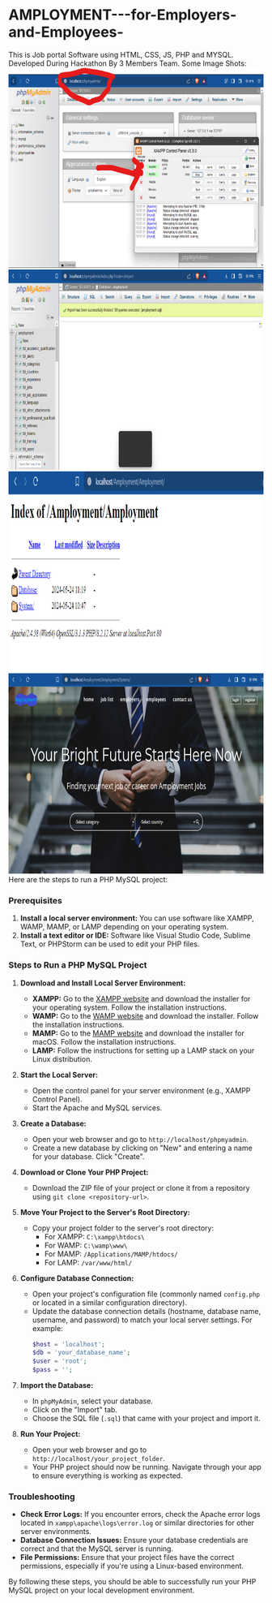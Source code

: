 # AMPLOYMENT---for-Employers-and-Employees-
This is Job portal Software using HTML, CSS, JS, PHP and MYSQL. Developed During Hackathon By 3 Members Team.
Some Image Shots:
<img src="php.png" width="690px" height="395px">
<br>
<img src="php2.png" width="690px" height="395px">
<br>
<img src="php3.png" width="690px" height="395px">
<br>
<img src="php4.png" width="690px" height="395px">
<br>
Here are the steps to run a PHP MySQL project:

### Prerequisites
1. **Install a local server environment:** You can use software like XAMPP, WAMP, MAMP, or LAMP depending on your operating system.
2. **Install a text editor or IDE:** Software like Visual Studio Code, Sublime Text, or PHPStorm can be used to edit your PHP files.

### Steps to Run a PHP MySQL Project

1. **Download and Install Local Server Environment:**
   - **XAMPP:** Go to the [XAMPP website](https://www.apachefriends.org/index.html) and download the installer for your operating system. Follow the installation instructions.
   - **WAMP:** Go to the [WAMP website](http://www.wampserver.com/en/) and download the installer. Follow the installation instructions.
   - **MAMP:** Go to the [MAMP website](https://www.mamp.info/en/) and download the installer for macOS. Follow the installation instructions.
   - **LAMP:** Follow the instructions for setting up a LAMP stack on your Linux distribution.

2. **Start the Local Server:**
   - Open the control panel for your server environment (e.g., XAMPP Control Panel).
   - Start the Apache and MySQL services.

3. **Create a Database:**
   - Open your web browser and go to `http://localhost/phpmyadmin`.
   - Create a new database by clicking on "New" and entering a name for your database. Click "Create".

4. **Download or Clone Your PHP Project:**
   - Download the ZIP file of your project or clone it from a repository using `git clone <repository-url>`.

5. **Move Your Project to the Server's Root Directory:**
   - Copy your project folder to the server's root directory:
     - For XAMPP: `C:\xampp\htdocs\`
     - For WAMP: `C:\wamp\www\`
     - For MAMP: `/Applications/MAMP/htdocs/`
     - For LAMP: `/var/www/html/`

6. **Configure Database Connection:**
   - Open your project's configuration file (commonly named `config.php` or located in a similar configuration directory).
   - Update the database connection details (hostname, database name, username, and password) to match your local server settings. For example:
     ```php
     $host = 'localhost';
     $db = 'your_database_name';
     $user = 'root';
     $pass = '';
     ```

7. **Import the Database:**
   - In `phpMyAdmin`, select your database.
   - Click on the "Import" tab.
   - Choose the SQL file (`.sql`) that came with your project and import it.

8. **Run Your Project:**
   - Open your web browser and go to `http://localhost/your_project_folder`.
   - Your PHP project should now be running. Navigate through your app to ensure everything is working as expected.

### Troubleshooting
- **Check Error Logs:** If you encounter errors, check the Apache error logs located in `xampp\apache\logs\error.log` or similar directories for other server environments.
- **Database Connection Issues:** Ensure your database credentials are correct and that the MySQL server is running.
- **File Permissions:** Ensure that your project files have the correct permissions, especially if you're using a Linux-based environment.

By following these steps, you should be able to successfully run your PHP MySQL project on your local development environment.
